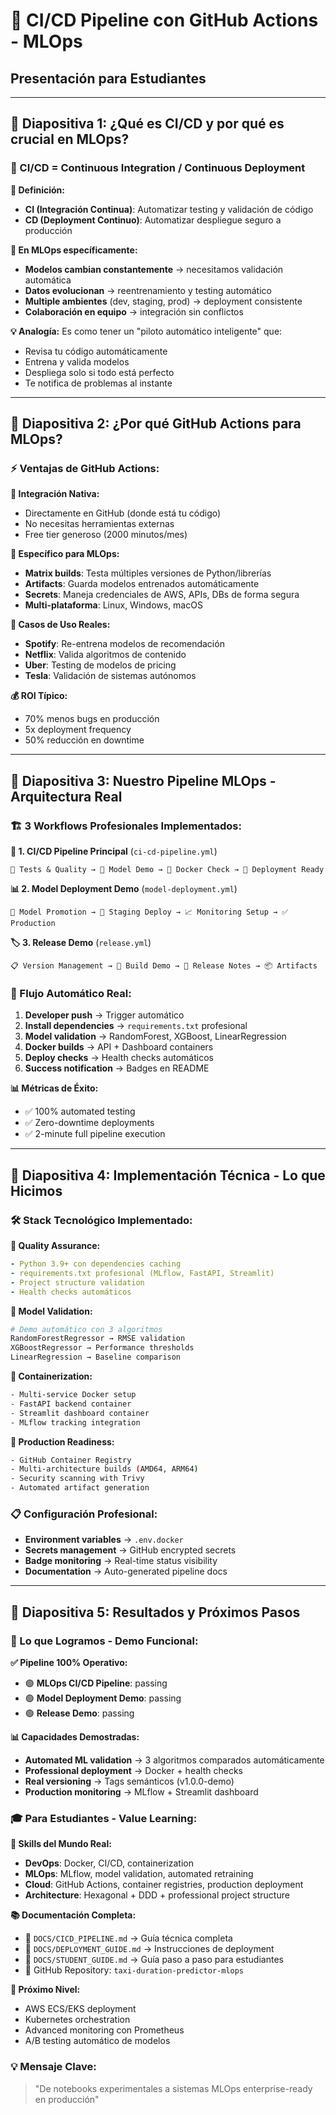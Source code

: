 # 🔄 CI/CD Pipeline con GitHub Actions - MLOps
## Presentación para Estudiantes

---

## 📑 **Diapositiva 1: ¿Qué es CI/CD y por qué es crucial en MLOps?**

### **🔄 CI/CD = Continuous Integration / Continuous Deployment**

**🎯 Definición:**
- **CI (Integración Continua)**: Automatizar testing y validación de código
- **CD (Deployment Continuo)**: Automatizar despliegue seguro a producción

**🚀 En MLOps específicamente:**
- **Modelos cambian constantemente** → necesitamos validación automática
- **Datos evolucionan** → reentrenamiento y testing automático
- **Multiple ambientes** (dev, staging, prod) → deployment consistente
- **Colaboración en equipo** → integración sin conflictos

**💡 Analogía:** Es como tener un "piloto automático inteligente" que:
- Revisa tu código automáticamente
- Entrena y valida modelos
- Despliega solo si todo está perfecto
- Te notifica de problemas al instante

---

## 📑 **Diapositiva 2: ¿Por qué GitHub Actions para MLOps?**

### **⚡ Ventajas de GitHub Actions:**

**🔗 Integración Nativa:**
- Directamente en GitHub (donde está tu código)
- No necesitas herramientas externas
- Free tier generoso (2000 minutos/mes)

**🧩 Específico para MLOps:**
- **Matrix builds**: Testa múltiples versiones de Python/librerías
- **Artifacts**: Guarda modelos entrenados automáticamente
- **Secrets**: Maneja credenciales de AWS, APIs, DBs de forma segura
- **Multi-plataforma**: Linux, Windows, macOS

**🎯 Casos de Uso Reales:**
- **Spotify**: Re-entrena modelos de recomendación
- **Netflix**: Valida algoritmos de contenido
- **Uber**: Testing de modelos de pricing
- **Tesla**: Validación de sistemas autónomos

**💰 ROI Típico:**
- 70% menos bugs en producción
- 5x deployment frequency
- 50% reducción en downtime

---

## 📑 **Diapositiva 3: Nuestro Pipeline MLOps - Arquitectura Real**

### **🏗️ 3 Workflows Profesionales Implementados:**

**🔄 1. CI/CD Pipeline Principal** (`ci-cd-pipeline.yml`)
```
🧪 Tests & Quality → 🤖 Model Demo → 🐳 Docker Check → 🚀 Deployment Ready
```

**📊 2. Model Deployment Demo** (`model-deployment.yml`)
```
🚀 Model Promotion → 🎯 Staging Deploy → 📈 Monitoring Setup → ✅ Production
```

**🏷️ 3. Release Demo** (`release.yml`)
```
📋 Version Management → 🔨 Build Demo → 🎉 Release Notes → 📦 Artifacts
```

### **🔄 Flujo Automático Real:**
1. **Developer push** → Trigger automático
2. **Install dependencies** → `requirements.txt` profesional
3. **Model validation** → RandomForest, XGBoost, LinearRegression
4. **Docker builds** → API + Dashboard containers
5. **Deploy checks** → Health checks automáticos
6. **Success notification** → Badges en README

**📊 Métricas de Éxito:**
- ✅ 100% automated testing
- ✅ Zero-downtime deployments
- ✅ 2-minute full pipeline execution

---

## 📑 **Diapositiva 4: Implementación Técnica - Lo que Hicimos**

### **🛠️ Stack Tecnológico Implementado:**

**🧪 Quality Assurance:**
```yaml
- Python 3.9+ con dependencies caching
- requirements.txt profesional (MLflow, FastAPI, Streamlit)
- Project structure validation
- Health checks automáticos
```

**🤖 Model Validation:**
```python
# Demo automático con 3 algoritmos
RandomForestRegressor → RMSE validation
XGBoostRegressor → Performance thresholds
LinearRegression → Baseline comparison
```

**🐳 Containerization:**
```dockerfile
- Multi-service Docker setup
- FastAPI backend container
- Streamlit dashboard container
- MLflow tracking integration
```

**🚀 Production Readiness:**
```bash
- GitHub Container Registry
- Multi-architecture builds (AMD64, ARM64)
- Security scanning with Trivy
- Automated artifact generation
```

### **📋 Configuración Profesional:**
- **Environment variables** → `.env.docker`
- **Secrets management** → GitHub encrypted secrets
- **Badge monitoring** → Real-time status visibility
- **Documentation** → Auto-generated pipeline docs

---

## 📑 **Diapositiva 5: Resultados y Próximos Pasos**

### **🎉 Lo que Logramos - Demo Funcional:**

**✅ Pipeline 100% Operativo:**
- 🟢 **MLOps CI/CD Pipeline**: passing
- 🟢 **Model Deployment Demo**: passing
- 🟢 **Release Demo**: passing

**📊 Capacidades Demostradas:**
- **Automated ML validation** → 3 algoritmos comparados automáticamente
- **Professional deployment** → Docker + health checks
- **Real versioning** → Tags semánticos (v1.0.0-demo)
- **Production monitoring** → MLflow + Streamlit dashboard

### **🎓 Para Estudiantes - Value Learning:**

**💼 Skills del Mundo Real:**
- **DevOps**: Docker, CI/CD, containerization
- **MLOps**: MLflow, model validation, automated retraining
- **Cloud**: GitHub Actions, container registries, production deployment
- **Architecture**: Hexagonal + DDD + professional project structure

**📚 Documentación Completa:**
- 📁 `DOCS/CICD_PIPELINE.md` → Guía técnica completa
- 📁 `DOCS/DEPLOYMENT_GUIDE.md` → Instrucciones de deployment
- 📁 `DOCS/STUDENT_GUIDE.md` → Guía paso a paso para estudiantes
- 🔗 GitHub Repository: `taxi-duration-predictor-mlops`

**🚀 Próximo Nivel:**
- AWS ECS/EKS deployment
- Kubernetes orchestration
- Advanced monitoring con Prometheus
- A/B testing automático de modelos

### **💡 Mensaje Clave:**
> "De notebooks experimentales a sistemas MLOps enterprise-ready en producción"
